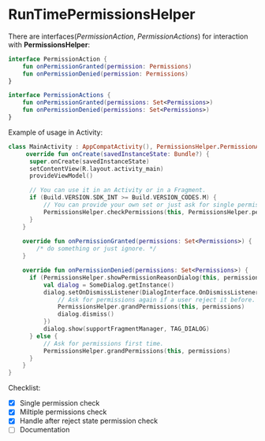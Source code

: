 # RunTimePermissionsHelper


There are interfaces(*PermissionAction*, *PermissionActions*) for interaction with **PermissionsHelper**:
```kotlin
interface PermissionAction {
    fun onPermissionGranted(permission: Permissions)
    fun onPermissionDenied(permission: Permissions)
}

interface PermissionActions {
    fun onPermissionGranted(permissions: Set<Permissions>)
    fun onPermissionDenied(permissions: Set<Permissions>)
}
```


Example of usage in Activity: 
```kotlin
class MainActivity : AppCompatActivity(), PermissionsHelper.PermissionActions {
     override fun onCreate(savedInstanceState: Bundle?) {
      super.onCreate(savedInstanceState)
      setContentView(R.layout.activity_main)
      provideViewModel()

      // You can use it in an Activity or in a Fragment.
      if (Build.VERSION.SDK_INT >= Build.VERSION_CODES.M) {
          // You can provide your own set or just ask for single permission, check checkPermission() method.
          PermissionsHelper.checkPermissions(this, PermissionsHelper.permissionsSet, this)
      }
    }
    
    override fun onPermissionGranted(permissions: Set<Permissions>) {
        /* do something or just ignore. */
    }

    override fun onPermissionDenied(permissions: Set<Permissions>) {
      if (PermissionsHelper.showPermissionReasonDialog(this, permissions)) {
          val dialog = SomeDialog.getInstance()
          dialog.setOnDismissListener(DialogInterface.OnDismissListener {
              // Ask for permissions again if a user reject it before.
              PermissionsHelper.grandPermissions(this, permissions)
              dialog.dismiss()
          })
          dialog.show(supportFragmentManager, TAG_DIALOG)
      } else {
          // Ask for permissions first time.
          PermissionsHelper.grandPermissions(this, permissions)
      }
    }
}
```

Checklist:
- [x] Single permission check
- [x] Miltiple permissions check
- [x] Handle after reject state permission check
- [ ] Documentation
